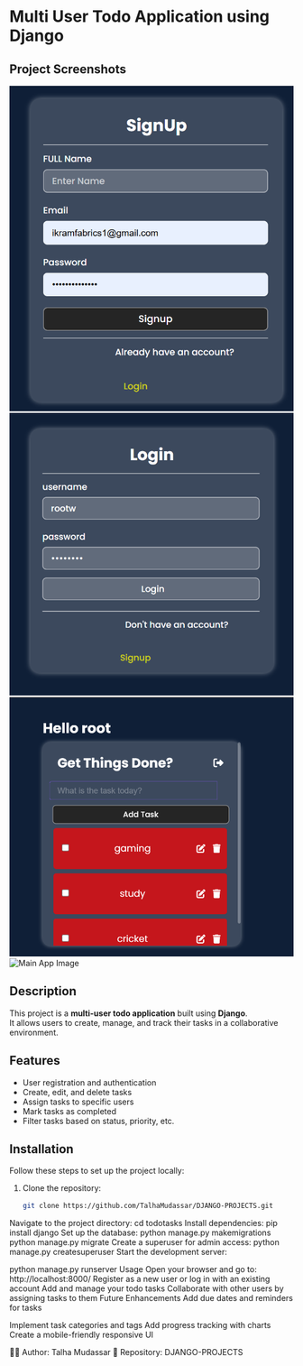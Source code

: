 # Multi User Todo Application using Django

## Project Screenshots
![Screenshot1](todo/static/todo/images/screenshot1.png)  
![Screenshot2](todo/static/todo/images/screenshot2.png)  
![Screenshot3](todo/static/todo/images/screenshot3.png)  
![Main App Image](todo/static/todo/images/screenshot3.jpg)  

## Description
This project is a **multi-user todo application** built using **Django**.  
It allows users to create, manage, and track their tasks in a collaborative environment.

## Features
- User registration and authentication  
- Create, edit, and delete tasks  
- Assign tasks to specific users  
- Mark tasks as completed  
- Filter tasks based on status, priority, etc.  

## Installation
Follow these steps to set up the project locally:
1. Clone the repository:  
   ```bash
   git clone https://github.com/TalhaMudassar/DJANGO-PROJECTS.git
Navigate to the project directory:
cd todotasks
Install dependencies:
pip install django
Set up the database:
python manage.py makemigrations
python manage.py migrate
Create a superuser for admin access:
python manage.py createsuperuser
Start the development server:


python manage.py runserver
Usage
Open your browser and go to: http://localhost:8000/
Register as a new user or log in with an existing account
Add and manage your todo tasks
Collaborate with other users by assigning tasks to them
Future Enhancements
Add due dates and reminders for tasks

Implement task categories and tags
Add progress tracking with charts
Create a mobile-friendly responsive UI

👨‍💻 Author: Talha Mudassar
📂 Repository: DJANGO-PROJECTS


